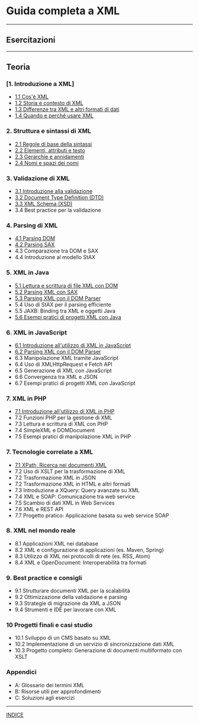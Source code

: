 # Guida completa a XML 

---
## Esercitazioni

---
## Teoria
### [1. Introduzione a XML] 
  - [1.1 Cos'è XML](<01.1 Cos'è XML.md>)
  - [1.2 Storia e contesto di XML](<01.2 Storia e contesto di XML.md>)
  - [1.3 Differenze tra XML e altri formati di dati](<01.3 Differenze tra XML e altri formati di dati.md>)
  - [1.4 Quando e perché usare XML](<01.4 Quando e perché usare XML.md>)

### 2. Struttura e sintassi di XML
  - [2.1 Regole di base della sintassi](<02.1 Regole di base della sintassi.md>)
  - [2.2 Elementi, attributi e testo](<02.2 Elementi, attributi e testo.md>)
  - [2.3 Gerarchie e annidamenti](<02.3 Gerarchie e annidamenti.md>)
  - [2.4 Nomi e spazi dei nomi](<02.4 Nomi e spazi dei nomi.md>)

### 3. Validazione di XML
  - [3.1 Introduzione alla validazione](<03.1 Introduzione alla validazione.md>)
  - [3.2 Document Type Definition (DTD)](<03.2 Document Type Definition (DTD).md>)
  - [3.3 XML Schema (XSD)](<03.3 XML Schema (XSD).md>)
  - 3.4 Best practice per la validazione

### 4. Parsing di XML
  - [4.1 Parsing DOM](<04.1 Parsing DOM.md>)
  - [4.2 Parsing SAX](<04.2 Parsing SAX.md>)
  - 4.3 Comparazione tra DOM e SAX
  - 4.4 Introduzione al modello StAX

### 5. XML in Java
  - [5.1 Lettura e scrittura di file XML con DOM](<05.1 Lettura e scrittura di file XML con DOM.md>)
  - [5.2 Parsing XML con SAX](<05.2 Parsing XML con SAX.md>)
  - [5.3 Parsing XML con il DOM Parser](<05.3 Parsing XML con il DOM Parser.md>)
  - 5.4 Uso di StAX per il parsing efficiente
  - 5.5 JAXB: Binding tra XML e oggetti Java
  - [5.6 Esempi pratici di progetti XML con Java](<05.6 Esempi pratici di progetti XML con Java.md>)

### 6. XML in JavaScript
  - [6.1 Introduzione all'utilizzo di XML in JavaScript](<06.1 Introduzione all'utilizzo di XML in JavaScript.md>)
  - [6.2 Parsing XML con il DOM Parser](<06.2 Parsing XML con il DOM Parser.md>)
  - 6.3 Manipolazione XML tramite JavaScript
  - 6.4 Uso di XMLHttpRequest e Fetch API
  - 6.5 Generazione di XML con JavaScript
  - 6.6 Convergenza tra XML e JSON
  - 6.7 Esempi pratici di progetti XML con JavaScript

### 7. XML in PHP
  - [7.1 Introduzione all'utilizzo di XML in PHP](<07.1 Introduzione all'utilizzo di XML in PHP.md>)
  - 7.2 Funzioni PHP per la gestione di XML
  - 7.3 Lettura e scrittura di XML con PHP
  - 7.4 SimpleXML e DOMDocument
  - 7.5 Esempi pratici di manipolazione XML in PHP

### 7. Tecnologie correlate a XML
  - [7.1 XPath, Ricerca nei documenti XML](<07.1 XPath, Ricerca nei documenti XML.md>)
  - 7.2 Uso di XSLT per la trasformazione di XML
  - 7.2 Trasformazione XML in JSON
  - 7.2 Trasformazione XML in HTML e altri formati
  - 7.3 Introduzione a XQuery: Query avanzate su XML
  - 7.4 XML e SOAP: Comunicazione tra web service
  - 7.5 Scambio di dati XML in Web Services
  - 7.6 XML e REST API
  - 7.7 Progetto pratico: Applicazione basata su web service SOAP

### 8. XML nel mondo reale
  - 8.1 Applicazioni XML nei database
  - 8.2 XML e configurazione di applicazioni (es. Maven, Spring)
  - 8.3 Utilizzo di XML nei protocolli di rete (es. RSS, Atom)
  - 8.4 XML e OpenDocument: Interoperabilità tra formati

### 9. Best practice e consigli
  - 9.1 Strutturare documenti XML per la scalabilità
  - 9.2 Ottimizzazione della validazione e parsing
  - 9.3 Strategie di migrazione da XML a JSON
  - 9.4 Strumenti e IDE per lavorare con XML

### 10 Progetti finali e casi studio
  - 10.1 Sviluppo di un CMS basato su XML
  - 10.2 Implementazione di un servizio di sincronizzazione dati XML
  - 10.3 Progetto completo: Generazione di documenti multiformato con XSLT

### Appendici
- A: Glossario dei termini XML
- B: Risorse utili per approfondimenti
- C: Soluzioni agli esercizi

---

[INDICE](../README.md)